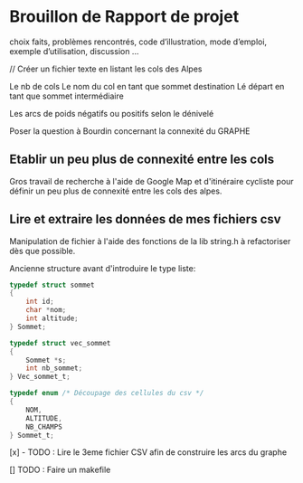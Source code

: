 # Brouillon de Rapport de projet

choix faits, 
problèmes rencontrés,
code d’illustration, 
mode d’emploi,
exemple d’utilisation, discussion ...

// Créer un fichier texte en listant les cols des Alpes

Le nb de cols
Le nom du col en tant que sommet destination
Lé départ en tant que sommet intermédiaire

Les arcs de poids négatifs ou positifs selon le dénivelé

Poser la question à Bourdin concernant la connexité du GRAPHE

## Etablir un peu plus de connexité entre les cols 

Gros travail de recherche à l'aide de Google Map et d'itinéraire cycliste pour définir un peu plus de connexité entre les cols des alpes.

## Lire et extraire les données de mes fichiers csv

Manipulation de fichier à l'aide des fonctions de la lib string.h 
à refactoriser dès que possible.

Ancienne structure avant d'introduire le type liste: 

```c
typedef struct sommet
{
    int id;
    char *nom;
    int altitude;
} Sommet;

typedef struct vec_sommet
{
    Sommet *s;
    int nb_sommet;
} Vec_sommet_t;

typedef enum /* Découpage des cellules du csv */
{
    NOM,
    ALTITUDE,
    NB_CHAMPS
} Sommet_t;

```


[x] - TODO : Lire le 3eme fichier CSV afin de construire les arcs du graphe

[] TODO : Faire un makefile
